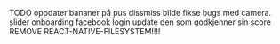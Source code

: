 TODO
oppdater bananer på pus
dissmiss bilde
fikse bugs med camera.
slider onboarding
facebook login
update den som godkjenner sin score
REMOVE REACT-NATIVE-FILESYSTEM!!!!